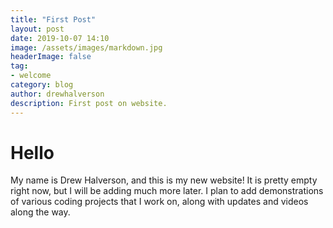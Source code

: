 ```yaml
---
title: "First Post"
layout: post
date: 2019-10-07 14:10
image: /assets/images/markdown.jpg
headerImage: false
tag:
- welcome
category: blog
author: drewhalverson
description: First post on website.
---
```



# Hello
My name is Drew Halverson, and this is my new website! It is pretty empty right now, but I will be adding much more later. I plan to add demonstrations of various coding projects that I work on, along with updates and videos along the way.
